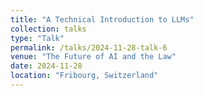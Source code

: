 ```yaml
---
title: "A Technical Introduction to LLMs"
collection: talks
type: "Talk"
permalink: /talks/2024-11-28-talk-6
venue: "The Future of AI and the Law"
date: 2024-11-28
location: "Fribourg, Switzerland"
---
```

